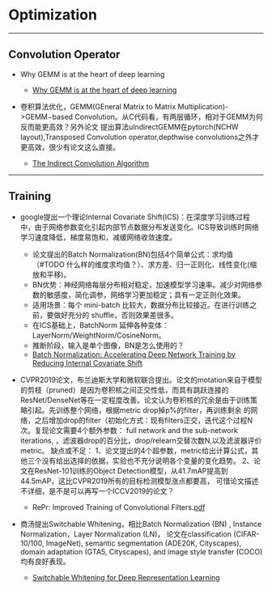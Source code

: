 # Optimization

---

## Convolution Operator

- Why GEMM is at the heart of deep learning
  - [Why GEMM is at the heart of deep learning](https://petewarden.com/2015/04/20/why-gemm-is-at-the-heart-of-deep-learning/)

- 卷积算法优化，GEMM(GEneral Matrix to Matrix Multiplication)->GEMM−based Convolution。从C代码看，有两层循环，相对于GEMM为何反而能更高效？另外论文
提出算法uIndirectGEMM在pytorch(NCHW layout),Transposed Convolution operator,depthwise convolutions之外才更高效，很少有论文这么直接。

  - [The Indirect Convolution Algorithm](https://arxiv.org/pdf/1907.02129.pdf)

---

## Training

- google提出一个理论Internal Covariate Shift(ICS)：在深度学习训练过程中，由于网络参数变化引起内部节点数据分布发送变化。ICS导致训练时网络学习速度降低，梯度易饱和，减缓网络收敛速度。
  - 论文提出的Batch Normalization(BN)包括4个简单公式：求均值（#TODO 什么样的维度求均值？）、求方差、归一正则化、线性变化(缩放和平移)。
  - BN优势：神经网络每层分布相对稳定，加速模型学习速率。减少对网络参数的敏感度，简化调参，网络学习更加稳定；具有一定正则化效果。
  - 适用场景：每个 mini-batch 比较大，数据分布比较接近。在进行训练之前，要做好充分的 shuffle，否则效果差很多。
  - 在ICS基础上，BatchNorm 延伸各种变体：LayerNorm/WeightNorm/CosineNorm。
  - 推断阶段，输入是单个图像，BN是怎么使用的？
  - [Batch Normalization: Accelerating Deep Network Training by Reducing Internal Covariate Shift](https://arxiv.org/pdf/1502.03167.pdf)

- CVPR2019论文，布兰迪斯大学和微软联合提出。论文的motation来自于模型的剪枝（pruned）是因为卷积核之间正交性低，而具有跳跃连接的
ResNet/DenseNet等在一定程度改善。论文认为卷积核的冗余是由于训练策略引起。先训练整个网络，根据metric drop掉p%的filter，再训练剩余
的网络，之后增加drop的filter（初始化方式：现有filters正交，迭代这个过程N次。复现论文需要4个额外参数： full network and the sub-network iterations,
，滤波器drop的百分比，drop/relearn交替次数N,以及滤波器评价metric。
缺点或不足：
1、论文提出的4个超参数，metric给出计算公式，其他三个没有给出选择的依据，实验也不充分说明各个变量的变化趋势。
2、论文在ResNet-101训练的Object Detection模型，从41.7mAP提高到44.5mAP，这比CVPR2019所有的目标检测模型涨点都要高，
可惜论文描述不详细，是不是可以再写一个ICCV2019的论文？
  - RePr: Improved Training of Convolutional Filters.[pdf](https://arxiv.org/pdf/1811.07275.pdf)

- 商汤提出Switchable Whitening，相比Batch Normalization (BN) , Instance Normalization，Layer Normalization (LN)，
论文在classification (CIFAR-10/100, ImageNet), semantic segmentation (ADE20K, Cityscapes), domain adaptation
(GTA5, Cityscapes), and image style transfer (COCO)均有良好表现。
  - [Switchable Whitening for Deep Representation Learning](https://arxiv.org/pdf/1904.09739.pdf)
